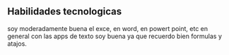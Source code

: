 ## Habilidades tecnologicas

soy moderadamente buena el exce, en word, en powert point, etc en general con las apps de texto soy buena ya que recuerdo bien formulas y atajos.
